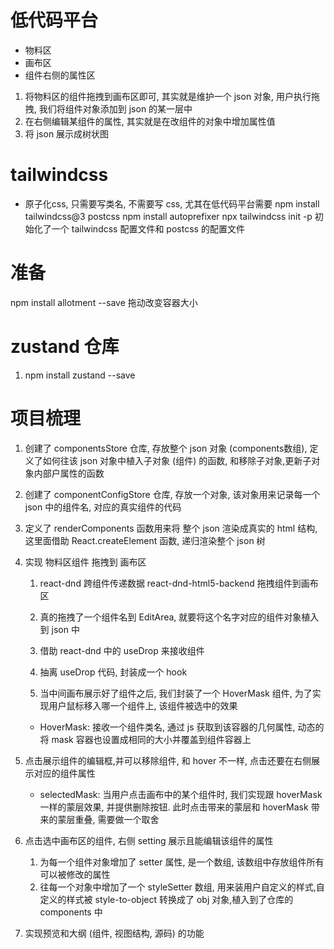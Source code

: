 # 低代码平台
- 物料区
- 画布区
- 组件右侧的属性区

1. 将物料区的组件拖拽到画布区即可, 其实就是维护一个 json 对象, 用户执行拖拽, 我们将组件对象添加到 json 的某一层中
2. 在右侧编辑某组件的属性, 其实就是在改组件的对象中增加属性值
3. 将 json 展示成树状图

# tailwindcss
- 原子化css, 只需要写类名, 不需要写 css, 尤其在低代码平台需要
npm install tailwindcss@3 postcss
npm install autoprefixer
npx tailwindcss init -p   初始化了一个 tailwindcss 配置文件和 postcss 的配置文件

# 准备
npm install allotment --save  拖动改变容器大小

# zustand 仓库
1. npm install zustand --save

# 项目梳理
1. 创建了 componentsStore 仓库, 存放整个 json 对象 (components数组), 定义了如何往该 json 对象中植入子对象 (组件) 的函数, 和移除子对象,更新子对象内部户属性的函数

2. 创建了 componentConfigStore 仓库, 存放一个对象, 该对象用来记录每一个 json 中的组件名, 对应的真实组件的代码

3. 定义了 renderComponents 函数用来将 整个 json 渲染成真实的 html 结构, 这里面借助 React.createElement 函数, 递归渲染整个 json 树

4. 实现 物料区组件 拖拽到 画布区
    1. react-dnd  跨组件传递数据
    react-dnd-html5-backend  拖拽组件到画布区

    2. 真的拖拽了一个组件名到 EditArea, 就要将这个名字对应的组件对象植入到 json 中

    3. 借助 react-dnd 中的 useDrop 来接收组件

    4. 抽离 useDrop 代码, 封装成一个 hook

    5. 当中间画布展示好了组件之后, 我们封装了一个 HoverMask 组件, 为了实现用户鼠标移入哪一个组件上, 该组件被选中的效果
     - HoverMask: 接收一个组件类名, 通过 js 获取到该容器的几何属性, 动态的将 mask 容器也设置成相同的大小并覆盖到组件容器上

5. 点击展示组件的编辑框,并可以移除组件, 和 hover 不一样, 点击还要在右侧展示对应的组件属性
    - selectedMask: 当用户点击画布中的某个组件时, 我们实现跟 hoverMask 一样的蒙层效果, 并提供删除按钮. 此时点击带来的蒙层和 hoverMask 带来的蒙层重叠, 需要做一个取舍

6. 点击选中画布区的组件, 右侧 setting 展示且能编辑该组件的属性
    1. 为每一个组件对象增加了 setter 属性, 是一个数组, 该数组中存放组件所有可以被修改的属性
    2. 往每一个对象中增加了一个 styleSetter 数组, 用来装用户自定义的样式,自定义的样式被 style-to-object 转换成了 obj 对象,植入到了仓库的 components 中

7. 实现预览和大纲 (组件, 视图结构, 源码) 的功能